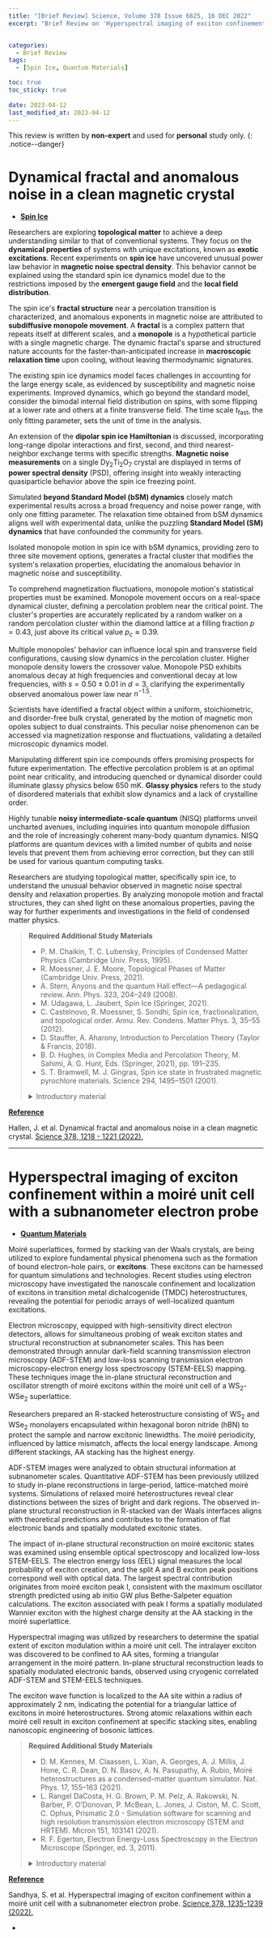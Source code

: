 ```yaml
---
title: "[Brief Review] Science, Volume 378 Issue 6625, 16 DEC 2022"
excerpt: "Brief Review on 'Hyperspectral imaging of exciton confinement within a moiré unit cell with a subnanometer electron probe', and 'Dynamical fractal and anomalous noise in a clean magnetic crystal' "


categories:
  - Brief Review
tags:
  - [Spin Ice, Quantum Materials]

toc: true
toc_sticky: true
 
date: 2023-04-12
last_modified_at: 2023-04-12
---
```


This review is written by **non-expert** and used for **personal** study only.
{: .notice--danger}

# Dynamical fractal and anomalous noise in a clean magnetic crystal
- **<U>Spin Ice</U>**

Researchers are exploring $\textbf{topological matter}$ to achieve a deep understanding similar to that of conventional systems. They focus on the $\textbf{dynamical properties}$ of systems with unique excitations, known as $\textbf{exotic excitations}$. Recent experiments on $\textbf{spin ice}$ have uncovered unusual power law behavior in $\textbf{magnetic noise spectral density}$. This behavior cannot be explained using the standard spin ice dynamics model due to the restrictions imposed by the $\textbf{emergent gauge field}$ and the $\textbf{local field distribution}$.

The spin ice's $\textbf{fractal structure}$ near a percolation transition is characterized, and anomalous exponents in magnetic noise are attributed to $\textbf{subdiffusive monopole movement}$. A $\textbf{fractal}$ is a complex pattern that repeats itself at different scales, and a $\textbf{monopole}$ is a hypothetical particle with a single magnetic charge. The dynamic fractal's sparse and structured nature accounts for the faster-than-anticipated increase in $\textbf{macroscopic relaxation time}$ upon cooling, without leaving thermodynamic signatures.

The existing spin ice dynamics model faces challenges in accounting for the large energy scale, as evidenced by susceptibility and magnetic noise experiments. Improved dynamics, which go beyond the standard model, consider the bimodal internal field distribution on spins, with some flipping at a lower rate and others at a finite transverse field. The time scale $t_{\text{fast}}$, the only fitting parameter, sets the unit of time in the analysis.

An extension of the $\textbf{dipolar spin ice Hamiltonian}$ is discussed, incorporating long-range dipolar interactions and first, second, and third nearest-neighbor exchange terms with specific strengths. $\textbf{Magnetic noise measurements}$ on a single Dy$_2$Ti$_2$O$_7$ crystal are displayed in terms of $\textbf{power spectral density}$ (PSD), offering insight into weakly interacting quasiparticle behavior above the spin ice freezing point.

Simulated $\textbf{beyond Standard Model (bSM) dynamics}$ closely match experimental results across a broad frequency and noise power range, with only one fitting parameter. The relaxation time obtained from bSM dynamics aligns well with experimental data, unlike the puzzling $\textbf{Standard Model (SM) dynamics}$ that have confounded the community for years.

Isolated monopole motion in spin ice with bSM dynamics, providing zero to three site movement options, generates a fractal cluster that modifies the system's relaxation properties, elucidating the anomalous behavior in magnetic noise and susceptibility.

To comprehend magnetization fluctuations, monopole motion's statistical properties must be examined. Monopole movement occurs on a real-space dynamical cluster, defining a percolation problem near the critical point. The cluster's properties are accurately replicated by a random walker on a random percolation cluster within the diamond lattice at a filling fraction $p = 0.43$, just above its critical value $p_c \approx 0.39$.

Multiple monopoles' behavior can influence local spin and transverse field configurations, causing slow dynamics in the percolation cluster. Higher monopole density lowers the crossover value. Monopole PSD exhibits anomalous decay at high frequencies and conventional decay at low frequencies, with $s = 0.50 \pm 0.01$ in $d = 3$, clarifying the experimentally observed anomalous power law near $n^{-1.5}$.

Scientists have identified a fractal object within a uniform, stoichiometric, and disorder-free bulk crystal, generated by the motion of magnetic mon opoles subject to dual constraints. This peculiar noise phenomenon can be accessed via magnetization response and fluctuations, validating a detailed microscopic dynamics model.

Manipulating different spin ice compounds offers promising prospects for future experimentation. The effective percolation problem is at an optimal point near criticality, and introducing quenched or dynamical disorder could illuminate glassy physics below 650 mK. $\textbf{Glassy physics}$ refers to the study of disordered materials that exhibit slow dynamics and a lack of crystalline order.

Highly tunable $\textbf{noisy intermediate-scale quantum}$ (NISQ) platforms unveil uncharted avenues, including inquiries into quantum monopole diffusion and the role of increasingly coherent many-body quantum dynamics. NISQ platforms are quantum devices with a limited number of qubits and noise levels that prevent them from achieving error correction, but they can still be used for various quantum computing tasks.

Researchers are studying topological matter, specifically spin ice, to understand the unusual behavior observed in magnetic noise spectral density and relaxation properties. By analyzing monopole motion and fractal structures, they can shed light on these anomalous properties, paving the way for further experiments and investigations in the field of condensed matter physics.

>**Required Additional Study Materials**
> 
> - P. M. Chaikin, T. C. Lubensky, Principles of Condensed Matter Physics (Cambridge Univ. Press, 1995).
> - R. Moessner, J. E. Moore, Topological Phases of Matter (Cambridge Univ. Press, 2021).
> - A. Stern, Anyons and the quantum Hall effect—A pedagogical review. Ann. Phys. 323, 204–249 (2008).
> - M. Udagawa, L. Jaubert, Spin Ice (Springer, 2021).
> - C. Castelnovo, R. Moessner, S. Sondhi, Spin ice, fractionalization, and topological order. Annu. Rev. Condens. Matter Phys. 3, 35–55 (2012).
> - D. Stauffer, A. Aharony, Introduction to Percolation Theory (Taylor & Francis, 2018).
> - B. D. Hughes, in Complex Media and Percolation Theory, M. Sahimi, A. G. Hunt, Eds. (Springer, 2021), pp. 191–235.
> - S. T. Bramwell, M. J. Gingras, Spin ice state in frustrated magnetic pyrochlore materials. Science 294, 1495–1501 (2001).
> <details>
> <summary>Introductory material</summary>
> <div markdown="1">
> - "**Fractals**" by Jens Feder
> - “**Fractals in Physics**” 1st Edition by L. Pietronero and E. Tosatti
> </div>
> </details>

**<U>Reference</U>**

Hallen, J. et al. Dynamical fractal and anomalous noise in a clean magnetic crystal. [Science 378, 1218 - 1221 (2022).](https://www.science.org/doi/10.1126/science.add1644)

-----

# Hyperspectral imaging of exciton confinement within a moiré unit cell with a subnanometer electron probe
- **<U>Quantum Materials</U>**

Moiré superlattices, formed by stacking van der Waals crystals, are being utilized to explore fundamental physical phenomena such as the formation of bound electron-hole pairs, or $\textbf{excitons}$. These excitons can be harnessed for quantum simulations and technologies. Recent studies using electron microscopy have investigated the nanoscale confinement and localization of excitons in transition metal dichalcogenide (TMDC) heterostructures, revealing the potential for periodic arrays of well-localized quantum excitations.

Electron microscopy, equipped with high-sensitivity direct electron detectors, allows for simultaneous probing of weak exciton states and structural reconstruction at subnanometer scales. This has been demonstrated through annular dark-field scanning transmission electron microscopy (ADF-STEM) and low-loss scanning transmission electron microscopy-electron energy loss spectroscopy (STEM-EELS) mapping. These techniques image the in-plane structural reconstruction and oscillator strength of moiré excitons within the moiré unit cell of a WS$_2$-WSe$_2$ superlattice.

Researchers prepared an R-stacked heterostructure consisting of WS$_2$ and WSe$_2$ monolayers encapsulated within hexagonal boron nitride (hBN) to protect the sample and narrow excitonic linewidths. The moiré periodicity, influenced by lattice mismatch, affects the local energy landscape. Among different stackings, AA stacking has the highest energy.

ADF-STEM images were analyzed to obtain structural information at subnanometer scales. Quantitative ADF-STEM has been previously utilized to study in-plane reconstructions in large-period, lattice-matched moiré systems. Simulations of relaxed moiré heterostructures reveal clear distinctions between the sizes of bright and dark regions. The observed in-plane structural reconstruction in R-stacked van der Waals interfaces aligns with theoretical predictions and contributes to the formation of flat electronic bands and spatially modulated excitonic states.

The impact of in-plane structural reconstruction on moiré excitonic states was examined using ensemble optical spectroscopy and localized low-loss STEM-EELS. The electron energy loss (EEL) signal measures the local probability of exciton creation, and the split A and B exciton peak positions correspond well with optical data. The largest spectral contribution originates from moiré exciton peak I, consistent with the maximum oscillator strength predicted using ab initio GW plus Bethe-Salpeter equation calculations. The exciton associated with peak I forms a spatially modulated Wannier exciton with the highest charge density at the AA stacking in the moiré superlattice.

Hyperspectral imaging was utilized by researchers to determine the spatial extent of exciton modulation within a moiré unit cell. The intralayer exciton was discovered to be confined to AA sites, forming a triangular arrangement in the moiré pattern. In-plane structural reconstruction leads to spatially modulated electronic bands, observed using cryogenic correlated ADF-STEM and STEM-EELS techniques.

The exciton wave function is localized to the AA site within a radius of approximately 2 nm, indicating the potential for a triangular lattice of excitons in moiré heterostructures. Strong atomic relaxations within each moiré cell result in exciton confinement at specific stacking sites, enabling nanoscopic engineering of bosonic lattices.


>**Required Additional Study Materials**
>
> - D. M. Kennes, M. Claassen, L. Xian, A. Georges, A. J. Millis, J. Hone, C. R. Dean, D. N. Basov, A. N. Pasupathy, A. Rubio, Moiré heterostructures as a condensed-matter quantum simulator. Nat. Phys. 17, 155–163 (2021).
> - L. Rangel DaCosta, H. G. Brown, P. M. Pelz, A. Rakowski, N. Barber, P. O’Donovan, P. McBean, L. Jones, J. Ciston, M. C. Scott, C. Ophus, Prismatic 2.0 - Simulation software for scanning and high resolution transmission electron microscopy (STEM and HRTEM). Micron 151, 103141 (2021).
> - R. F. Egerton, Electron Energy-Loss Spectroscopy in the Electron Microscope (Springer, ed. 3, 2011).
> <details>
> <summary>Introductory material</summary>
> <div markdown="1">
> - “**Hyperspectral Imaging: Techniques for Spectral Detection and Classification**” by Chein-I Chang
> - “**Hyperspectral Imaging Remote Sensing: Physics, Sensors, and Algorithms**” by Dimitris G. Manolakis, Ronald B. Lockwood, and Thomas W. Cooley
> </div>
> </details>

**<U>Reference</U>**

Sandhya, S. et al. Hyperspectral imaging of exciton confinement within a moiré unit cell with a subnanometer electron probe. [Science 378, 1235-1239 (2022).](https://www.science.org/doi/10.1126/science.add9294)


-